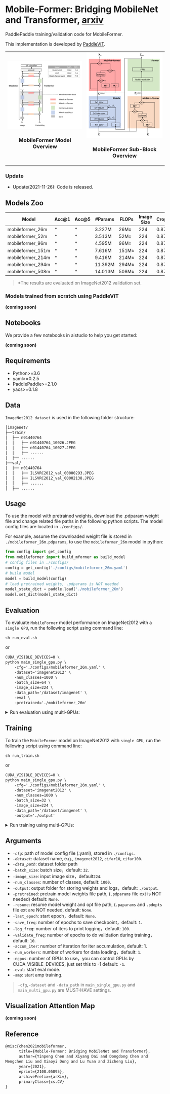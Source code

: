 # Mobile-Former: Bridging MobileNet and Transformer, [arxiv](https://arxiv.org/abs/2108.05895)

PaddlePaddle training/validation code for MobileFormer.

This implementation is developed by [PaddleViT](https://github.com/BR-IDL/PaddleViT.git).

<table>
    <tr>
        <td style="text-align:center">
            <img src='./mobileformer_arch.png'>
            <br>
            <h3>MobileFormer Model Overview</h3>
        </td>
        <td style="text-align:center">
            <img src='./mbileformer_block.png'>
            <br>
            <h3>MobileFormer Sub-Block Overview</h3>
        </td>
    </tr>
</table>

### Update

- Update(2021-11-26): Code is released.

## Models Zoo

| Model                         | Acc@1 | Acc@5 | #Params | FLOPs  | Image Size | Crop_pct | Interpolation | Link         |
|-------------------------------|-------|-------|---------|--------|------------|----------|---------------|--------------|
| mobileformer_26m			| * | * |  3.227M   | 26M±    | 224        | 0.875    | bicubic       | * |
| mobileformer_52m   		| * | * |  3.513M   | 52M±    | 224        | 0.875    | bicubic       | * |
| mobileformer_96m			| * | * |  4.595M   | 96M±    | 224        | 0.875    | bicubic       | * |
| mobileformer_151m  		| * | * |  7.616M   | 151M±   | 224        | 0.875    | bicubic       | * |
| mobileformer_214m			| * | * |  9.416M   | 214M±  | 224        | 0.875    | bicubic       | * |
| mobileformer_294m   		| * | * | 11.392M   | 294M±  | 224        | 0.875    | bicubic       | * |
| mobileformer_508m   		| * | * | 14.013M   | 508M±   | 224        | 0.875    | bicubic       | * |

> *The results are evaluated on ImageNet2012 validation set.


### Models trained from scratch using PaddleViT

**(coming soon)**

## Notebooks
We provide a few notebooks in aistudio to help you get started:

**(coming soon)**

## Requirements
- Python>=3.6
- yaml>=0.2.5
- PaddlePaddle>=2.1.0
- yacs>=0.1.8

## Data
`ImageNet2012 dataset` is used in the following folder structure:
```
│imagenet/
├──train/
│  ├── n01440764
│  │   ├── n01440764_10026.JPEG
│  │   ├── n01440764_10027.JPEG
│  │   ├── ......
│  ├── ......
├──val/
│  ├── n01440764
│  │   ├── ILSVRC2012_val_00000293.JPEG
│  │   ├── ILSVRC2012_val_00002138.JPEG
│  │   ├── ......
│  ├── ......
```

## Usage
To use the model with pretrained weights, download the .pdparam weight file and change related file paths in the following python scripts. The model config files are located in `./configs/`.

For example, assume the downloaded weight file is stored in `./mobileformer_26m.pdparams`, to use the `mobileformer_26m` model in python:

```python
from config import get_config
from mobileformer import build_mformer as build_model
# config files in ./configs/
config = get_config('./configs/mobileformer_26m.yaml')
# build model
model = build_model(config)
# load pretrained weights, .pdparams is NOT needed
model_state_dict = paddle.load('./mobileformer_26m')
model.set_dict(model_state_dict)
```

## Evaluation
To evaluate `MobileFormer` model performance on ImageNet2012 with a `single GPU`, run the following script using command line:

```shell
sh run_eval.sh
```

or

```shell
CUDA_VISIBLE_DEVICES=0 \
python main_single_gpu.py \
    -cfg='./configs/mobileformer_26m.yaml' \
    -dataset='imagenet2012' \
    -num_classes=1000 \
    -batch_size=64 \
    -image_size=224 \
    -data_path='/dataset/imagenet' \
    -eval \
    -pretrained='./mobileformer_26m'
```

<details>

<summary>
Run evaluation using multi-GPUs:
</summary>


```shell
sh run_eval_multi.sh
```
or
```shell
CUDA_VISIBLE_DEVICES=0,1,2,3 \
python main_multi_gpu.py \
    -cfg='./configs/mobileformer_26m.yaml' \
    -dataset='imagenet2012' \
    -num_classes=1000 \
    -batch_size=32 \
    -image_size=224 \
    -data_path='/dataset/imagenet' \
    -eval \
    -pretrained='./mobileformer_26m'
```

</details>

## Training
To train the `MobileFormer` model on ImageNet2012 with `single GPU`, run the following script using command line:
```shell
sh run_train.sh
```
or
```shell
CUDA_VISIBLE_DEVICES=0 \
python main_single_gpu.py \
    -cfg='./configs/mobileformer_26m.yaml' \
    -dataset='imagenet2012' \
    -num_classes=1000 \
    -batch_size=32 \
    -image_size=224 \
    -data_path='/dataset/imagenet' \
    -output='./output'
```

<details>

<summary>
Run training using multi-GPUs:
</summary>


```shell
sh run_train_multi.sh
```
or
```shell
CUDA_VISIBLE_DEVICES=0,1,2,3 \
python main_single_gpu.py \
    -cfg='./configs/mobileformer_26m.yaml' \
    -dataset='imagenet2012' \
    -num_classes=1000 \
    -batch_size=4 \
    -image_size=224 \
    -data_path='/dataset/imagenet' \
    -output='./output'
```

</details>

## Arguments
- *`-cfg`*: path of model config file (.yaml), stored in `./configs`.
- *`-dataset`*: dataset name, e.g., `imagenet2012`, `cifar10`, `cifar100`.
- *`-data_path`*: dataset folder path
- `-batch_size`: batch size，default: `32`.
- `-image_size`: input image size，default`224`.
- `-num_classes`: number of classes, default: `1000`.
- `-output`: output folder for storing weights and logs，default: `./output`.
- `-pretrained`: pretrain model weights file path, (`.pdparams` file ext is NOT needed) default: `None`.
- `-resume`: resume model weight and opt file path, (`.paparams` and `.pdopts` file ext are NOT needed, default: `None`.
- `-last_epoch`: start epoch，default: `None`.
- `-save_freq`: number of epochs to save checkpoint，default: `1`.
- `-log_freq`: number of iters to print logging，default: `100`.
- `-validate_freq`: number of epochs to do validation during training，default: `10`.
- `-accum_iter`: number of iteration for iter accumulation, default: 1.
- `-num_workers`: number of workers for data loading，default: `1`.
- `-ngpus`: number of GPUs to use，you can control GPUs by CUDA_VISIBLE_DEVICES, just set this to -1 default: `-1`.
- `-eval`: start eval mode.
- `-amp`: start amp training.

> `-cfg`,`-dataset` and `-data_path` in `main_single_gpu.py` and `main_multi_gpu.py` are MUST-HAVE settings.

## Visualization Attention Map
**(coming soon)**

## Reference
```
@misc{chen2021mobileformer,
      title={Mobile-Former: Bridging MobileNet and Transformer}, 
      author={Yinpeng Chen and Xiyang Dai and Dongdong Chen and Mengchen Liu and Xiaoyi Dong and Lu Yuan and Zicheng Liu},
      year={2021},
      eprint={2108.05895},
      archivePrefix={arXiv},
      primaryClass={cs.CV}
}
```
